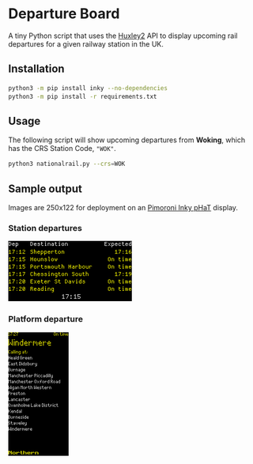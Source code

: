 # Departure Board

A tiny Python script that uses the [Huxley2](https://huxley2.azurewebsites.net)
API to display upcoming rail departures for a given railway station in the UK.

## Installation

```bash
python3 -m pip install inky --no-dependencies
python3 -m pip install -r requirements.txt
```

## Usage

The following script will show upcoming departures from **Woking**, which has the CRS Station Code, `"WOK"`.

```bash
python3 nationalrail.py --crs=WOK
```

## Sample output

Images are 250x122 for deployment on an [Pimoroni Inky pHaT](https://shop.pimoroni.com/products/inky-phat?variant=12549254217811) display.

### Station departures
![docs/platform.png](docs/platform.png)

### Platform departure
![docs/service.png](docs/service.png)
